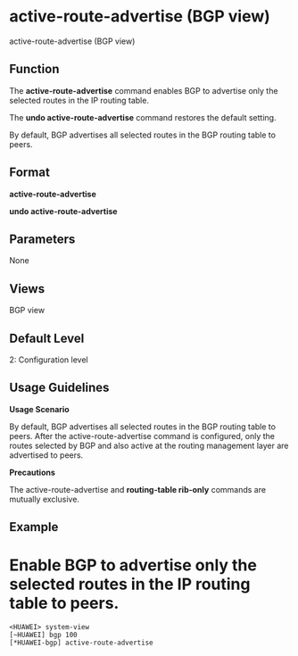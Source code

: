active-route-advertise (BGP view)
=================================

active-route-advertise (BGP view)

Function
--------



The **active-route-advertise** command enables BGP to advertise only the selected routes in the IP routing table.

The **undo active-route-advertise** command restores the default setting.



By default, BGP advertises all selected routes in the BGP routing table to peers.


Format
------

**active-route-advertise**

**undo active-route-advertise**


Parameters
----------

None

Views
-----

BGP view


Default Level
-------------

2: Configuration level


Usage Guidelines
----------------

**Usage Scenario**

By default, BGP advertises all selected routes in the BGP routing table to peers. After the active-route-advertise command is configured, only the routes selected by BGP and also active at the routing management layer are advertised to peers.

**Precautions**



The active-route-advertise and **routing-table rib-only** commands are mutually exclusive.




Example
-------

# Enable BGP to advertise only the selected routes in the IP routing table to peers.
```
<HUAWEI> system-view
[~HUAWEI] bgp 100
[*HUAWEI-bgp] active-route-advertise

```